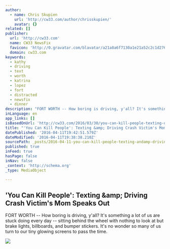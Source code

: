 ```yaml
---
author:
  - name: Chris Skupien
    url: 'http://cw33.com/author/chrisskupien/'
    avatar: {}
related: []
publisher:
  url: 'http://cw33.com'
  name: CW33 NewsFix
  favicon: 'http://0.gravatar.com/blavatar/a21a8a6f7130a1e21a52c2c1d2765a4c?s=16'
  domain: cw33.com
keywords:
  - kathy
  - driving
  - text
  - worth
  - katrina
  - lopez
  - fort
  - distracted
  - newsfix
  - dinner
description: "FORT WORTH -- How boring is driving, y'all? It's something a lot of us are stuck doing every day -- sitting behind the wheel with nothing to look at but brake lights, billboards, and bumper stickers. It's no wonder so many of us turn to our tiny glowing screens to pass the time."
inLanguage: en
app_links: []
isBasedOnUrl: 'http://cw33.com/2016/03/30/you-can-kill-people-texting-driving-crash-victims-mom-speaks-out/'
title: "'You Can Kill People': Texting &amp; Driving Crash Victim's Mom Speaks Out"
datePublished: '2016-04-11T19:42:51.579Z'
dateModified: '2016-04-11T19:38:38.210Z'
sourcePath: _posts/2016-04-11-you-can-kill-people-texting-andamp-driving-crash-victims.md
published: true
inFeed: true
hasPage: false
inNav: false
_context: 'http://schema.org'
_type: MediaObject

---
```

<article style=""><h1>'You Can Kill People': Texting &amp;amp; Driving Crash Victim's Mom Speaks Out</h1><p>FORT WORTH -- How boring is driving, y'all? It's something a lot of us are stuck doing every day -- sitting behind the wheel with nothing to look at but brake lights, billboards, and bumper stickers. It's no wonder so many of us turn to our tiny glowing screens to pass the time.</p><img src="https://i1.wp.com/tribcw33.files.wordpress.com/2016/03/promo283645187.jpg?fit=440%2C330&amp;ssl=1" /></article>
